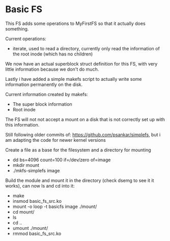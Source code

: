 # Basic FS

This FS adds some operations to  MyFirstFS so that it actually does something.

Current operations:
- iterate, used to read a directory, currently only read the information of the root inode (which has no children)

We now have an actual superblock struct definition for this FS, with very little information because we don't do much.

Lastly i have added a simple makefs script to actually write some information permanently on the disk.

Current information created by makefs:
- The super block information
- Root inode

The FS will not not accept a mount on a disk that is not correctly set up with this information.

Still following older commits of: https://github.com/psankar/simplefs, but i am adapting the code for newer kernel versions

Create a file as a base for the filesystem and a directory for mounting
- dd bs=4096 count=100 if=/dev/zero of=image
- mkdir mount
- ./mkfs-simplefs image

Build the module and mount it in the directory (check dsemg to see it it works), can now ls and cd into it:
- make
- insmod basic_fs_src.ko
- mount -o loop -t basicfs image ./mount/
- cd mount/
- ls
- cd ..
- umount ./mount/
- rmmod basic_fs_src.ko
